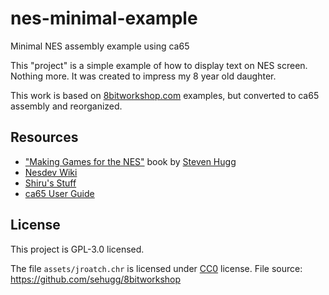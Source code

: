 # nes-minimal-example
Minimal NES assembly example using ca65

This "project" is a simple example of how to display text on NES screen. Nothing more. It was created to impress my 8 year old daughter.

This work is based on [8bitworkshop.com](https://8bitworkshop.com/v3.9.0/?platform=nes&file=ex1.dasm) examples, but converted to ca65 assembly and reorganized.  

## Resources
- ["Making Games for the NES"](https://www.amazon.com/gp/product/1075952727) book by [Steven Hugg](https://github.com/sehugg)
- [Nesdev Wiki](https://wiki.nesdev.org)
- [Shiru's Stuff](https://shiru.untergrund.net/software.shtml#nes)
- [ca65 User Guide](https://www.cc65.org/doc/ca65.html)

## License
This project is GPL-3.0 licensed.


The file ```assets/jroatch.chr``` is licensed under [CC0](https://creativecommons.org/publicdomain/zero/1.0/) 
license. File source: https://github.com/sehugg/8bitworkshop
